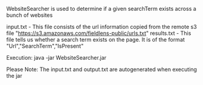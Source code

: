 WebsiteSearcher is used to determine if a given searchTerm exists across a bunch of websites

input.txt - This file consists of the url information copied from the remote s3 file "https://s3.amazonaws.com/fieldlens-public/urls.txt"
results.txt - This file tells us whether a search term exists on the page. It is of the format "Url","SearchTerm","IsPresent"

Execution:
java -jar WebsiteSearcher.jar


Please Note: 
The input.txt and output.txt are autogenerated when executing the jar


